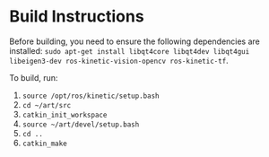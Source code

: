 # Build Instructions

Before building, you need to ensure the following dependencies are installed: `sudo apt-get install libqt4core libqt4dev libqt4gui libeigen3-dev ros-kinetic-vision-opencv ros-kinetic-tf`.

To build, run:

1. `source /opt/ros/kinetic/setup.bash`
2. `cd ~/art/src`
3. `catkin_init_workspace`
4. `source ~/art/devel/setup.bash`
5. `cd ..`
6. `catkin_make`